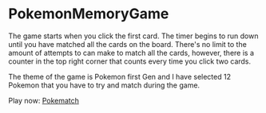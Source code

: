 # PokemonMemoryGame

The game starts when you click the first card. The timer begins to run down until you have matched all the cards on the board. There's no limit to the amount of attempts to can make to match all the cards, however, there is a counter in the top right corner that counts every time you click two cards.

The theme of the game is Pokemon first Gen and I have selected 12 Pokemon that you have to try and match during the game.


Play now: <a href="https://steve-wright88.github.io/PokemonMemoryGame/">Pokematch</a>
